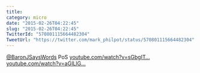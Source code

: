 ```yaml
---
title: 
category: micro
date: "2015-02-26T04:22:45"
slug: "2015-02-26T04:22:45"
TwitterId: "570801115664482304"
TweetUrl: "https://twitter.com/mark_philpot/status/570801115664482304"
---
```


[@BaronJSaysWords](https://twitter.com/BaronJSaysWords) PoS
[youtube.com/watch?v=sGbgIT…](https://www.youtube.com/watch?v=sGbgITz_KVY)
[youtube.com/watch?v=aGILlG…](https://www.youtube.com/watch?v=aGILlGzW1Jc)
